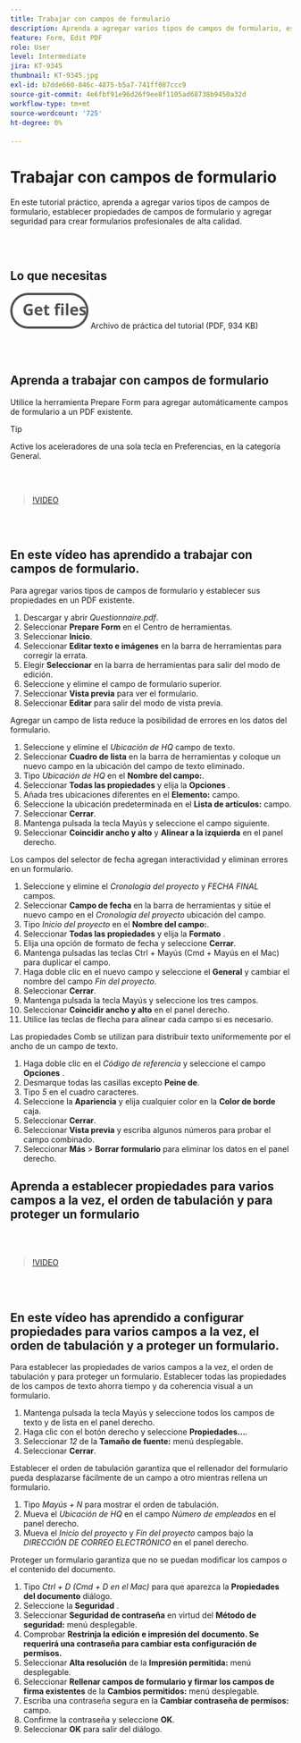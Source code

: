 ```yaml
---
title: Trabajar con campos de formulario
description: Aprenda a agregar varios tipos de campos de formulario, establecer propiedades de campos de formulario y agregar seguridad para crear formularios profesionales de alta calidad
feature: Form, Edit PDF
role: User
level: Intermediate
jira: KT-9345
thumbnail: KT-9345.jpg
exl-id: b7dde660-846c-4875-b5a7-741ff087ccc9
source-git-commit: 4e6fbf91e96d26f9ee8f1105ad68738b9450a32d
workflow-type: tm+mt
source-wordcount: '725'
ht-degree: 0%

---
```


# Trabajar con campos de formulario

En este tutorial práctico, aprenda a agregar varios tipos de campos de formulario, establecer propiedades de campos de formulario y agregar seguridad para crear formularios profesionales de alta calidad.

<br> 

## Lo que necesitas

[![Obtener archivo](../assets/Getfiles.svg)](../assets/Questionnaire.pdf)
Archivo de práctica del tutorial (PDF, 934 KB)

<br> 

## Aprenda a trabajar con campos de formulario

Utilice la herramienta Prepare Form para agregar automáticamente campos de formulario a un PDF existente.

>[!TIP]
>
>Active los aceleradores de una sola tecla en Preferencias, en la categoría General.

<br> 

>[!VIDEO](https://video.tv.adobe.com/v/340084?quality=12&learn=on&hidetitle=true)

<br> 

## En este vídeo has aprendido a trabajar con campos de formulario.

Para agregar varios tipos de campos de formulario y establecer sus propiedades en un PDF existente.

1. Descargar y abrir *Questionnaire.pdf*.
1. Seleccionar **Prepare Form** en el Centro de herramientas.
1. Seleccionar **Inicio**.
1. Seleccionar **Editar texto e imágenes** en la barra de herramientas para corregir la errata.
1. Elegir **Seleccionar** en la barra de herramientas para salir del modo de edición.
1. Seleccione y elimine el campo de formulario superior.
1. Seleccionar **Vista previa** para ver el formulario.
1. Seleccionar **Editar** para salir del modo de vista previa.

Agregar un campo de lista reduce la posibilidad de errores en los datos del formulario.

1. Seleccione y elimine el *Ubicación de HQ* campo de texto.
1. Seleccionar **Cuadro de lista** en la barra de herramientas y coloque un nuevo campo en la ubicación del campo de texto eliminado.
1. Tipo *Ubicación de HQ* en el **Nombre del campo:**.
1. Seleccionar **Todas las propiedades** y elija la **Opciones** .
1. Añada tres ubicaciones diferentes en el **Elemento:** campo.
1. Seleccione la ubicación predeterminada en el **Lista de artículos:** campo.
1. Seleccionar **Cerrar**.
1. Mantenga pulsada la tecla Mayús y seleccione el campo siguiente.
1. Seleccionar **Coincidir ancho y alto** y **Alinear a la izquierda** en el panel derecho.

Los campos del selector de fecha agregan interactividad y eliminan errores en un formulario.

1. Seleccione y elimine el *Cronología del proyecto* y *FECHA FINAL* campos.
1. Seleccionar **Campo de fecha** en la barra de herramientas y sitúe el nuevo campo en el *Cronología del proyecto* ubicación del campo.
1. Tipo *Inicio del proyecto* en el **Nombre del campo:**.
1. Seleccionar **Todas las propiedades** y elija la **Formato** .
1. Elija una opción de formato de fecha y seleccione **Cerrar**.
1. Mantenga pulsadas las teclas Ctrl + Mayús (Cmd + Mayús en el Mac) para duplicar el campo.
1. Haga doble clic en el nuevo campo y seleccione el **General** y cambiar el nombre del campo *Fin del proyecto*.
1. Seleccionar **Cerrar**.
1. Mantenga pulsada la tecla Mayús y seleccione los tres campos.
1. Seleccionar **Coincidir ancho y alto** en el panel derecho.
1. Utilice las teclas de flecha para alinear cada campo si es necesario.

Las propiedades Comb se utilizan para distribuir texto uniformemente por el ancho de un campo de texto.

1. Haga doble clic en el *Código de referencia* y seleccione el campo **Opciones** .
1. Desmarque todas las casillas excepto **Peine de**.
1. Tipo *5* en el cuadro caracteres.
1. Seleccione la **Apariencia** y elija cualquier color en la **Color de borde** caja.
1. Seleccionar **Cerrar**.
1. Seleccionar **Vista previa** y escriba algunos números para probar el campo combinado.
1. Seleccionar **Más** > **Borrar formulario** para eliminar los datos en el panel derecho.

## Aprenda a establecer propiedades para varios campos a la vez, el orden de tabulación y para proteger un formulario

<br> 

>[!VIDEO](https://video.tv.adobe.com/v/340096?hidetitle=true)

<br> 

## En este vídeo has aprendido a configurar propiedades para varios campos a la vez, el orden de tabulación y a proteger un formulario.

Para establecer las propiedades de varios campos a la vez, el orden de tabulación y para proteger un formulario. Establecer todas las propiedades de los campos de texto ahorra tiempo y da coherencia visual a un formulario.

1. Mantenga pulsada la tecla Mayús y seleccione todos los campos de texto y de lista en el panel derecho.
1. Haga clic con el botón derecho y seleccione **Propiedades...**.
1. Seleccionar *12* de la **Tamaño de fuente:** menú desplegable.
1. Seleccionar **Cerrar**.

Establecer el orden de tabulación garantiza que el rellenador del formulario pueda desplazarse fácilmente de un campo a otro mientras rellena un formulario.

1. Tipo *Mayús + N* para mostrar el orden de tabulación.
1. Mueva el *Ubicación de HQ* en el campo *Número de empleados* en el panel derecho.
1. Mueva el *Inicio del proyecto* y *Fin del proyecto* campos bajo la *DIRECCIÓN DE CORREO ELECTRÓNICO* en el panel derecho.

Proteger un formulario garantiza que no se puedan modificar los campos o el contenido del documento.

1. Tipo *Ctrl + D (Cmd + D en el Mac)* para que aparezca la **Propiedades del documento** diálogo.
1. Seleccione la **Seguridad** .
1. Seleccionar **Seguridad de contraseña** en virtud del **Método de seguridad:** menú desplegable.
1. Comprobar **Restrinja la edición e impresión del documento. Se requerirá una contraseña para cambiar esta configuración de permisos.**
1. Seleccionar **Alta resolución** de la **Impresión permitida:** menú desplegable.
1. Seleccionar **Rellenar campos de formulario y firmar los campos de firma existentes** de la **Cambios permitidos:** menú desplegable.
1. Escriba una contraseña segura en la **Cambiar contraseña de permisos:** campo.
1. Confirme la contraseña y seleccione **OK**.
1. Seleccionar **OK** para salir del diálogo.
